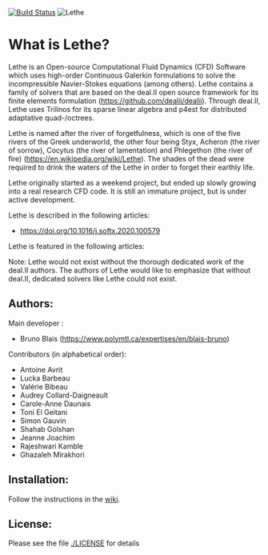 [![Build Status](https://github.com/lethe-cfd/lethe/workflows/CI/badge.svg)](https://github.com/lethe-cfd/lethe/workflows/CI/badge.svg)
![Lethe](logo/logo_black.png?raw=true)
# What is Lethe?


Lethe is an Open-source Computational Fluid Dynamics (CFD) Software which uses high-order Continuous Galerkin formulations to solve the incompressible Navier-Stokes equations (among others). Lethe contains a family of solvers that are based on the deal.II open source framework for its finite elements formulation (https://github.com/dealii/dealii). Through deal.II, Lethe uses Trilinos for its sparse linear algebra and p4est for distributed adaptative quad-/octrees.

Lethe is named after the river of forgetfulness, which is one of the five rivers of the Greek underworld, the other four being Styx, Acheron (the river of sorrow), Cocytus (the river of lamentation) and Phlegethon (the river of fire) (https://en.wikipedia.org/wiki/Lethe). The shades of the dead were required to drink the waters of the Lethe in order to forget their earthly life.

Lethe originally started as a weekend project, but ended up slowly growing into a real research CFD code. It is still an immature project, but is under active development.

Lethe is described in the following articles:
- https://doi.org/10.1016/j.softx.2020.100579

Lethe is featured in the following articles:


Note: Lethe would not exist without the thorough dedicated work of the deal.II authors. The authors of Lethe would like to emphasize that without deal.II, dedicated solvers like Lethe could not exist.

Authors:
--------
Main developer :
- Bruno Blais (https://www.polymtl.ca/expertises/en/blais-bruno)

Contributors (in alphabetical order):
- Antoine Avrit
- Lucka Barbeau
- Valérie Bibeau
- Audrey Collard-Daigneault
- Carole-Anne Daunais
- Toni El Geitani
- Simon Gauvin
- Shahab Golshan
- Jeanne Joachim
- Rajeshwari Kamble
- Ghazaleh Mirakhori

Installation:
------------
Follow the instructions in the [wiki](https://github.com/lethe-cfd/lethe/wiki/Installation).

License:
--------
Please see the file [./LICENSE](LICENSE) for details
